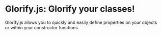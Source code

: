 Glorify.js: Glorify your classes!
=================================

Glorify.js allows you to quickly and easily define properties
on your objects or within your constructor functions.
